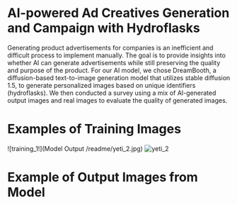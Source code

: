 # AI-powered Ad Creatives Generation and Campaign with Hydroflasks

Generating product advertisements for companies is an inefficient and difficult process to implement manually. The goal is to provide insights into whether AI can generate advertisements while still preserving the quality and purpose of the product. For our AI model, we chose DreamBooth, a diffusion-based text-to-image generation model that utilizes stable diffusion 1.5, to generate personalized images based on unique identifiers (hydroflasks). We then conducted a survey using a mix of AI-generated output images and real images to evaluate the quality of generated images. 

# Examples of Training Images 
![training_1!](Model Output /readme/yeti_2.jpg)
![yeti_2](https://user-images.githubusercontent.com/72675054/228394871-55ec6491-da13-422d-9dd8-b3023ebd5320.jpg)

# Example of Output Images from Model 
